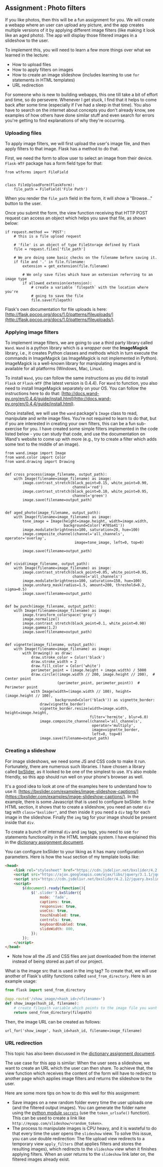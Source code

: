 ## Assignment : Photo filters

If you like photos, then this will be a fun assignment for you. We will create a webapp where an user can upload any picture, and the app creates multiple versions of it by applying different image filters (like making it look like an aged photo). The app will display those filtered images in a slideshow to the user.

To implement this, you will need to learn a few more things over what we learned in the lecture:
- How to upload files
- How to apply filters on images
- How to create an image slideshow (includes learning to use `for` statements in HTML templates)
- URL redirection

For someone who is new to building webapps, this one till take a bit of effort and time, so do persevere. Whenever I get stuck, I find that it helps to come back after some time (especially if I've had a sleep in that time). You also have to search on the internet about concepts you don't already know, see examples of how others have done similar stuff and even search for errors you're getting to find explanations of why they're occurring.

### Uploading files

To apply image filters, we will first upload the user's image file, and then apply filters to that image. Flask has a method to do that.

First, we need the form to allow user to select an image from their device. `Flask-WTF` package has a form field type for that:

```python3
from wtforms import FileField


class FileUploadForm(FlaskForm):
    file_path = FileField('File Path')
```

When you render the `file_path` field in the form, it will show a "Browse..." button to the user.

Once you submit the form, the view function receiving that HTTP POST request can access an object which helps you save that file, as shown below:

```python3
if request.method == 'POST':
    # this is a file upload request
    
    # 'file' is an object of type FileStorage defined by Flask
    file = request.files['file_path']
    
    # We are doing some basic checks on the filename before saving it.
    if file and '.' in file.filename:
        extension = get_extension(file.filename)
        
        # We only save files which have an extension referring to an image type
        if allowed_extension(extension):
            # create a variable `filepath` with the location where you're 
            # going to save the file
            file.save(filepath)
```            

Flask's own documentation for file uploads is here: [http://flask.pocoo.org/docs/1.0/patterns/fileuploads/](http://flask.pocoo.org/docs/1.0/patterns/fileuploads/).

### Applying image filters
To implement image filters, we are going to use a third party library called `Wand`. `Wand` is a python library which is a _wrapper_ over the **ImageMagick** library, i.e., it creates Python classes and methods which in turn execute the commands in ImageMagick (as ImageMagick is not implemented in Python). ImageMagick is a well-known library for manipulating images and is available for all platforms (Windows, Mac, Linux).

To install `Wand`, you can follow the same instructions as you did to install `Flask` or `Flask-WTF` (the latest version is 0.4.4). For `Wand` to function, you also need to install ImageMagick separately on your OS. You can follow the instructions here to do that: [http://docs.wand-py.org/en/0.4.4/guide/install.html](http://docs.wand-py.org/en/0.4.4/guide/install.html).

Once installed, we will use the `wand` package's `Image` class to read, manipulate and write image files. You're not required to learn to do that, but if you are interested in creating your own filters, this can be a fun sub-exercise for you. I have created some simple filters implemented in the code listed below - you can study that code, and use the documentation on Wand's website to come up with more (e.g., try to create a filter which adds some text to the middle of an image).

```python3
from wand.image import Image
from wand.color import Color
from wand.drawing import Drawing


def cross_process(image_filename, output_path):
    with Image(filename=image_filename) as image:
        image.contrast_stretch(black_point=0.15, white_point=0.90,
                               channel='red')
        image.contrast_stretch(black_point=0.10, white_point=0.95,
                               channel='green')
        image.save(filename=output_path)


def aged_photo(image_filename, output_path):
    with Image(filename=image_filename) as image:
        tone_image = Image(height=image.height, width=image.width,
                           background=Color('#705a41'))
        image.modulate(brightness=100, saturation=20, hue=100)
        image.composite_channel(channel='all_channels', operator='overlay',
                                image=tone_image, left=0, top=0)

        image.save(filename=output_path)


def vivid(image_filename, output_path):
    with Image(filename=image_filename) as image:
        image.contrast_stretch(black_point=0.05, white_point=0.95,
                               channel='all_channels')
        image.modulate(brightness=100, saturation=150, hue=100)
        image.unsharp_mask(radius=1.5, amount=200, threshold=0.2, sigma=0.5)
        image.save(filename=output_path)


def bw_punch(image_filename, output_path):
    with Image(filename=image_filename) as image:
        image.transform_colorspace('gray')
        image.normalize()
        image.contrast_stretch(black_point=0.1, white_point=0.90)
        image.gamma(1.2)
        image.save(filename=output_path)


def vignette(image_filename, output_path):
    with Image(filename=image_filename) as image:
        with Drawing() as draw:
            draw.stroke_color = Color('black')
            draw.stroke_width = 2
            draw.fill_color = Color('white')
            perimeter_point = (image.height + image.width) / 5000
            draw.circle((image.width // 200, image.height // 200),  # Center point
                        (perimeter_point, perimeter_point))  # Perimeter point
            with Image(width=(image.width // 100), height=(image.height // 100),
                       background=Color('black')) as vignette_border:
                draw(vignette_border)
                vignette_border.resize(width=image.width, height=image.height,
                                       filter='hermite', blur=6.0)
                image.composite_channel(channel='all_channels',
                                        operator='multiply',
                                        image=vignette_border,
                                        left=0, top=0)
                image.save(filename=output_path)
```

### Creating a slideshow

For image slideshows, we need some JS and CSS code to make it run. Fortunately, there are numerous such libraries. I have chosen a library called [bxSlider](https://bxslider.com/), as it looked to be one of the simplest to use. It's also mobile friendly, so this app should run well on your phone's browser as well.

It's a good idea to look at one of the examples here to understand how to use it: [https://bxslider.com/examples/image-slideshow-captions/](https://bxslider.com/examples/image-slideshow-captions/). In the example, there is some Javascript that is used to configure bxSlider. In the HTML section, it shows that to create a slideshow, you need an outer `div` tag with `class="bxslider"`, and then inside it you need a `div` tag for each image in the slideshow. Finally the `img` tag for your image should be present inside that `div`.

To create a bunch of internal `div` and `img` tags, you need to use `for` statements functionality in the HTML template system. I have explained this in the [dictionary assignment document](https://github.com/amangup/coding-bootcamp/blob/master/lecture10/assignment_dictionary.md#if-and-for-statements-in-html-templates).

You can configure bxSlider to your liking as it has many configuration parameters. Here is how the `head` section of my template looks like:

```html
<head>
    <link rel="stylesheet" href="https://cdn.jsdelivr.net/bxslider/4.2.12/jquery.bxslider.css">
    <script src="https://ajax.googleapis.com/ajax/libs/jquery/3.1.1/jquery.min.js"></script>
    <script src="https://cdn.jsdelivr.net/bxslider/4.2.12/jquery.bxslider.min.js"></script>
    <script>
        $(document).ready(function(){
            $('.slider').bxSlider({
                mode: 'fade',
                captions: true,
                responsive: true,
                useCss: true,
                touchEnabled: true,
                controls: true,
                keyboardEnabled: true,
                slideWidth: 800,
            });
        });
    </script>
</head>
```

- Note how all the JS and CSS files are just downloaded from the internet instead of being stored as part of our project.

What is the image src that is used in the img tag? To create that, we will use another of Flask's utility functions called `send_from_directory`. Here is an example usage:

```python
from flask import send_from_directory

@app.route('/show_image/<hash_id>/<filename>')
def show_image(hash_id, filename):
    # create filepath variable which points to the image file you want to show
    return send_from_directory(filepath)
```

Then, the image URL can be created as follows:

```python3
url_for('show_image', hash_id=hash_id, filename=image_filename)
```

### URL redirection

This topic has also been discussed in the [dictionary assignment document](https://github.com/amangup/coding-bootcamp/blob/master/lecture10/assignment_dictionary.md#url-redirection).

The use case for this app is similar: When the user sees a slideshow, we want to create an URL which the user can then share. To achieve that, the view function which receives the content of the form will have to redirect to another page which applies image filters and returns the slideshow to the user. 

Here are some more tips on how to do this well for this assignment:

- Save images on a new random folder every time the user uploads one (and the filtered output images). You can generate the folder name using the [python module `secrets`](https://docs.python.org/3/library/secrets.html) (use the `token_urlsafe()` function). This can be used to create a link like `http://myapp.com/slideshow/<random_token>`.
- The process to manipulate images is CPU heavy, and it is wasteful to do that every time the user opens the `slideshow` view. To solve this issue, you can use double redirection: The file upload view redirects to a temporary view `apply_filters` (that applies filters and stores the resulting images), which redirects to the `slideshow` view when it finishes applying filters. When an user returns to the `slideshow` link later on, the filtered images already exist.


